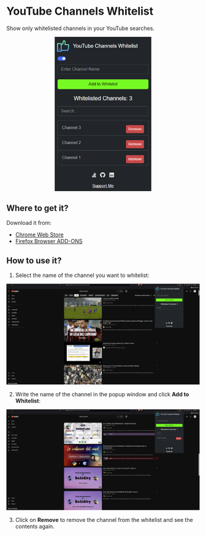 # YouTube Channels Whitelist
Show only whitelisted channels in your YouTube searches.
<div style="text-align: center;">
  <img src="./images/thumbnail.png" alt="thumbnail" style="width: 50%; height: 50%;" />
</div>

## Where to get it?
Download it from:
- [Chrome Web Store](https://chromewebstore.google.com/)
- [Firefox Browser ADD-ONS](https://addons.mozilla.org/en-US/firefox/extensions/)

## How to use it?
1. Select the name of the channel you want to whitelist:
<img src="./images/how_to_01.png" alt="how_to_01" />

2. Write the name of the channel in the popup window and click **Add to Whitelist**:
<img src="./images/how_to_02.png" alt="how_to_02"/>

3. Click on **Remove** to remove the channel from the whitelist and see the contents again.
